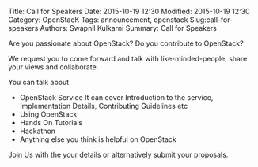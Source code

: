 Title: Call for Speakers
Date: 2015-10-19 12:30
Modified: 2015-10-19 12:30
Category: OpenStacK
Tags: announcement, openstack
Slug:call-for-speakers
Authors: Swapnil Kulkarni
Summary: Call for Speakers

Are you passionate about OpenStack?
Do you contribute to OpenStack?

We request you to come forward and talk with like-minded-people, share your views and collaborate.


You can talk about

- OpenStack Service It can cover Introduction to the service, Implementation Details, Contributing Guidelines etc
- Using OpenStack
- Hands On Tutorials
- Hackathon
- Anything else you think is helpful on OpenStack


[Join Us](http://goo.gl/forms/HEF5e8qBBV) with the your details or alternatively submit your [proposals](http://goo.gl/forms/R4Rr1DsrpI).
